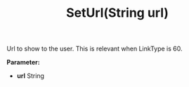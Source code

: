 ﻿---
uid: crmscript_ref_NSCheckLicenseStatusResult_SetUrl
title: SetUrl(String url)
intellisense: NSCheckLicenseStatusResult.SetUrl
keywords: NSCheckLicenseStatusResult, GetUrl
so.topic: reference
---

Url to show to the user.  This is relevant when LinkType is 60.

**Parameter:** 
 - **url** String

